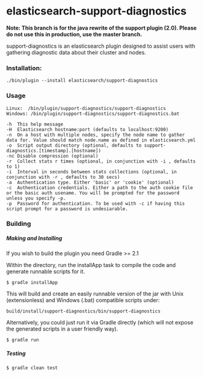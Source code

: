 elasticsearch-support-diagnostics
=================================

**Note: This branch is for the java rewrite of the support plugin (2.0). Please do not use this in production, use the master branch.**


support-diagnostics is an elasticsearch plugin designed
to assist users with gathering diagnostic data about their cluster and nodes.

### Installation:

	./bin/plugin --install elasticsearch/support-diagnostics
	

### Usage

	Linux:	/bin/plugin/support-diagnostics/support-diagnostics
	Windows: /bin/plugin/support-diagnostics/support-diagnostics.bat
	
	-h  This help message
	-H  Elasticsearch hostname:port (defaults to localhost:9200)
	-n  On a host with multiple nodes, specify the node name to gather data for. Value should match node.name as defined in elasticsearch.yml
	-o  Script output directory (optional, defaults to support-diagnostics.[timestamp].[hostname])
	-nc Disable compression (optional)
	-r  Collect stats r times (optional, in conjunction with -i , defaults to 1)
	-i  Interval in seconds between stats collections (optional, in conjunction with -r , defaults to 30 secs)
	-a  Authentication type. Either 'basic' or 'cookie' (optional)
	-c  Authentication credentials. Either a path to the auth cookie file or the basic auth usename. You will be prompted for the password unless you specify -p.
	-p  Password for authentication. To be used with -c if having this script prompt for a password is undesiarable.


### Building

##### Making and Installing
If you wish to build the plugin you need Gradle >= 2.1 

Within the directory, run the installApp task to compile the code and generate runnable scripts for it.

	$ gradle installApp
	
	
This will build and create an easily runnable version of the jar with Unix (extensionless) and Windows (.bat) compatible scripts under:

	build/install/support-diagnostics/bin/support-diagnostics
	

Alternatively, you could just run it via Gradle directly (which will not expose the generated scripts in a user friendly way).

	$ gradle run


##### Testing

	$ gradle clean test
